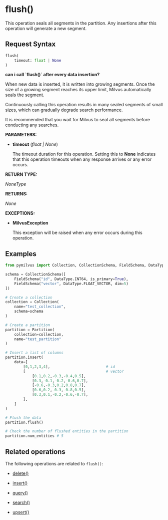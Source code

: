 # flush()

This operation seals all segments in the partition. Any insertions after this operation will generate a new segment.

## Request Syntax

```python
flush(
    timeout: float | None
)   
```

<div class="admonition note">

<p><b>can i call `flush()` after every data insertion?</b></p>

<p>When new data is inserted, it is written into growing segments. Once the size of a growing segment reaches its upper limit, Milvus automatically seals the segment. </p>
<p>Continuously calling this operation results in many sealed segments of small sizes, which can gradually degrade search performance. </p>
<p>It is recommended that you wait for Milvus to seal all segments before conducting any searches.</p>

</div>

__PARAMETERS:__

- __timeout__ (_float _|_ None_)  

    The timeout duration for this operation. Setting this to __None__ indicates that this operation timeouts when any response arrives or any error occurs.

__RETURN TYPE:__

_NoneType_

__RETURNS:__

_None_

__EXCEPTIONS:__

- __MilvusException__

    This exception will be raised when any error occurs during this operation.

## Examples

```python
from pymilvus import Collection, CollectionSchema, FieldSchema, DataType

schema = CollectionSchema([
    FieldSchema("id", DataType.INT64, is_primary=True),
    FieldSchema("vector", DataType.FLOAT_VECTOR, dim=5)
])

# Create a collection
collection = Collection(
    name="test_collection",
    schema=schema
)

# Create a partition
partition = Partition(
    collection=collection,
    name="test_partition"
)

# Insert a list of columns
partition.insert(
    data=[
        [0,1,2,3,4],                         # id
        [                                    # vector
            [0.1,0.2,-0.3,-0.4,0.5],
            [0.3,-0.1,-0.2,-0.6,0.7],
            [-0.6,-0.3,0.2,0.8,0.7],
            [0.6,0.2,-0.3,-0.8,0.5],
            [0.3,0.1,-0.2,-0.6,-0.7],
        ],
    ]
)

# Flush the data 
partition.flush()

# Check the number of flushed entities in the partition 
partition.num_entities # 5
```

## Related operations

The following operations are related to `flush()`:

- [delete()](./delete.md)

- [insert()](./insert.md)

- [query()](./query.md)

- [search()](./search.md)

- [upsert()](./upsert.md)

